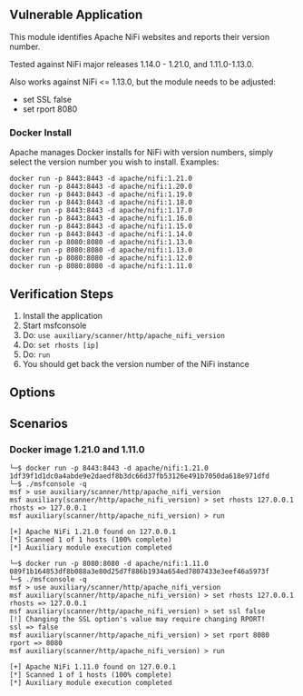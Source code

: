 ## Vulnerable Application

This module identifies Apache NiFi websites and reports their version number.

Tested against NiFi major releases 1.14.0 - 1.21.0, and 1.11.0-1.13.0.

Also works against NiFi <= 1.13.0, but the module needs to be adjusted:
 - set SSL false
 - set rport 8080

### Docker Install

Apache manages Docker installs for NiFi with version numbers, simply select the version number you wish to install. Examples:

```
docker run -p 8443:8443 -d apache/nifi:1.21.0
docker run -p 8443:8443 -d apache/nifi:1.20.0
docker run -p 8443:8443 -d apache/nifi:1.19.0
docker run -p 8443:8443 -d apache/nifi:1.18.0
docker run -p 8443:8443 -d apache/nifi:1.17.0
docker run -p 8443:8443 -d apache/nifi:1.16.0
docker run -p 8443:8443 -d apache/nifi:1.15.0
docker run -p 8443:8443 -d apache/nifi:1.14.0
docker run -p 8080:8080 -d apache/nifi:1.13.0
docker run -p 8080:8080 -d apache/nifi:1.13.0
docker run -p 8080:8080 -d apache/nifi:1.12.0
docker run -p 8080:8080 -d apache/nifi:1.11.0
```

## Verification Steps

1. Install the application
1. Start msfconsole
1. Do: `use auxiliary/scanner/http/apache_nifi_version`
1. Do: `set rhosts [ip]`
1. Do: `run`
1. You should get back the version number of the NiFi instance

## Options

## Scenarios

### Docker image 1.21.0 and 1.11.0

```
└─$ docker run -p 8443:8443 -d apache/nifi:1.21.0
1df39f1d1dc0a4abde9e2daedf8b3dc66d37fb53126e491b7050da618e971dfd
└─$ ./msfconsole -q
msf > use auxiliary/scanner/http/apache_nifi_version
msf auxiliary(scanner/http/apache_nifi_version) > set rhosts 127.0.0.1
rhosts => 127.0.0.1
msf auxiliary(scanner/http/apache_nifi_version) > run

[+] Apache NiFi 1.21.0 found on 127.0.0.1
[*] Scanned 1 of 1 hosts (100% complete)
[*] Auxiliary module execution completed
```

```
└─$ docker run -p 8080:8080 -d apache/nifi:1.11.0
089f1b164853df8b088a3e80d25d7f886b1934a654ed7807433e3eef46a5973f
└─$ ./msfconsole -q
msf > use auxiliary/scanner/http/apache_nifi_version
msf auxiliary(scanner/http/apache_nifi_version) > set rhosts 127.0.0.1
rhosts => 127.0.0.1
msf auxiliary(scanner/http/apache_nifi_version) > set ssl false
[!] Changing the SSL option's value may require changing RPORT!
ssl => false
msf auxiliary(scanner/http/apache_nifi_version) > set rport 8080
rport => 8080
msf auxiliary(scanner/http/apache_nifi_version) > run

[+] Apache NiFi 1.11.0 found on 127.0.0.1
[*] Scanned 1 of 1 hosts (100% complete)
[*] Auxiliary module execution completed
```
